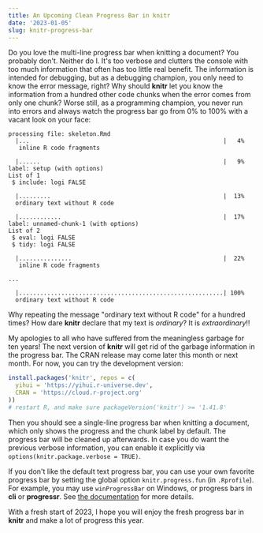 ```yaml
---
title: An Upcoming Clean Progress Bar in knitr
date: '2023-01-05'
slug: knitr-progress-bar
---
```


Do you love the multi-line progress bar when knitting a document? You probably
don't. Neither do I. It's too verbose and clutters the console with too much
information that often has too little real benefit. The information is intended
for debugging, but as a debugging champion, you only need to know the error
message, right? Why should **knitr** let you know the information from a hundred
other code chunks when the error comes from only one chunk? Worse still, as a
programming champion, you never run into errors and always watch the progress
bar go from 0% to 100% with a vacant look on your face:

    processing file: skeleton.Rmd
      |...                                                       |   4%
       inline R code fragments

      |......                                                    |   9%
    label: setup (with options) 
    List of 1
     $ include: logi FALSE

      |.........                                                 |  13%
      ordinary text without R code

      |............                                              |  17%
    label: unnamed-chunk-1 (with options) 
    List of 2
     $ eval: logi FALSE
     $ tidy: logi FALSE

      |...............                                           |  22%
       inline R code fragments

    ...

      |..........................................................| 100%
      ordinary text without R code

Why repeating the message "ordinary text without R code" for a hundred times?
How dare **knitr** declare that my text is *ordinary*? It is *extraordinary*!!

My apologies to all who have suffered from the meaningless garbage for ten
years! The next version of **knitr** will get rid of the garbage information in
the progress bar. The CRAN release may come later this month or next month. For
now, you can try the development version:

``` r
install.packages('knitr', repos = c(
  yihui = 'https://yihui.r-universe.dev',
  CRAN = 'https://cloud.r-project.org'
))
# restart R, and make sure packageVersion('knitr') >= '1.41.8'
```

Then you should see a single-line progress bar when knitting a document, which
only shows the progress and the chunk label by default. The progress bar will be
cleaned up afterwards. In case you do want the previous verbose information, you
can enable it explicitly via `options(knitr.package.verbose = TRUE)`.

If you don't like the default text progress bar, you can use your own favorite
progress bar by setting the global option `knitr.progress.fun` (in `.Rprofile`).
For example, you may use `winProgressBar` on Windows, or progress bars in
**cli** or **progressr**. See [the
documentation](/knitr/options/#global-r-options) for more details.

With a fresh start of 2023, I hope you will enjoy the fresh progress bar in
**knitr** and make a lot of progress this year.
